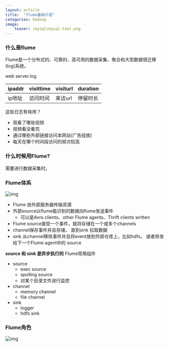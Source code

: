 ```yaml
---
layout: article
title:  "flume基础介绍"
categories: hadoop
image:
    teaser: /mysql/mysql-tool.png
---
```


### 什么是flume

Flume是一个分布式的、可靠的、高可用的数据采集、聚合和大型数据很迁移(log)系统。    

web server.log  


ipaddr | visittime | visiturl | duration
---|---|---|---
ip地址 | 访问时间 | 来访url | 停留时长

这些日志有啥用？
- 观看了哪些视频
- 视频看没看完
- 通过哪些外部链接访问本网站(广告投放)
- 每天在哪个时间段访问的频次较高


### 什么时候用Flume?
需要进行数据采集时。

### Flume体系
![img](https://xlactive-1258062314.cos.ap-chengdu.myqcloud.com/a_flume.png)
- Flume 由外部服务器传输资源
- 外部source以flume能识别的数据向flume发送事件
    - 可以是Avro clients、other Flume agents、Thrift clients written
- Flume source接受一个事件，就将存储在一个或多个channels
- channel保存事件并且存储， 直到sink 拉取数据
- sink 从channel移除事件并且将event放到外部仓库上，比如hdfs， 或者转发给下一个Flume agent中的 source

**source 和 sink 是异步执行的**
Flume常用组件
- source
    - exec source
    - spolling source
    - 对某个目录文件进行监控
- channel
    - memory channel
    - file channel
- sink
    - logger
    - hdfs sink
    
### Flume角色
![img](https://xlactive-1258062314.cos.ap-chengdu.myqcloud.com/Flume%E6%B5%81%E7%A8%8B%E5%9B%BE.png)